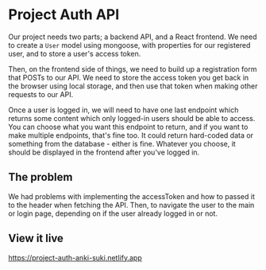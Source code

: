 # Project Auth API

Our project needs two parts; a backend API, and a React frontend. We need to create a `User` model using mongoose, with properties for our registered user, and to store a user's access token.

Then, on the frontend side of things, we need to build up a registration form that POSTs to our API. We need to store the access token you get back in the browser using local storage, and then use that token when making other requests to our API.

Once a user is logged in, we will need to have one last endpoint which returns some content which only logged-in users should be able to access. You can choose what you want this endpoint to return, and if you want to make multiple endpoints, that's fine too. It could return hard-coded data or something from the database - either is fine. Whatever you choose, it should be displayed in the frontend after you've logged in.

## The problem

We had problems with implementing the accessToken and how to passed it to the header when fetching the API. Then, to navigate the user to the main or login page, depending on if the user already logged in or not.

## View it live

https://project-auth-anki-suki.netlify.app

